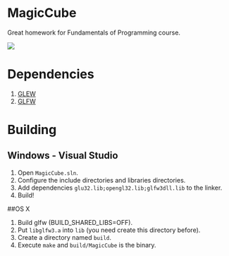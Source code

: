 # MagicCube
Great homework for Fundamentals of Programming course.

![](https://raw.githubusercontent.com/twd2/MagicCube/master/Doc/image.png)

# Dependencies

1. [GLEW](http://glew.sourceforge.net/)
2. [GLFW](http://www.glfw.org/)

# Building

## Windows - Visual Studio

1. Open `MagicCube.sln`.
2. Configure the include directories and libraries directories.
3. Add dependencies `glu32.lib;opengl32.lib;glfw3dll.lib` to the linker.
4. Build!

##OS X

1. Build glfw (BUILD\_SHARED\_LIBS=OFF).
2. Put `libglfw3.a` into `lib` (you need create this directory before).
3. Create a directory named `build`.
4. Execute `make` and `build/MagicCube` is the binary.